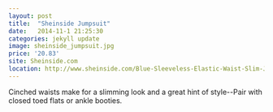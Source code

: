 ```yaml
---
layout: post
title:  "Sheinside Jumpsuit"
date:   2014-11-1 21:25:30
categories: jekyll update
image: sheinside_jumpsuit.jpg
price: '20.83'
site: Sheinside.com
location: http://www.sheinside.com/Blue-Sleeveless-Elastic-Waist-Slim-Jumpsuit-p-179437-cat-1860.html
---
```

Cinched waists make for a slimming look and a great hint of style--Pair with closed toed flats or ankle booties.
